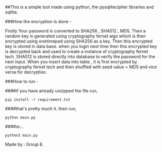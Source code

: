 ##This is a simple tool made using python, the pysqlitecipher libraries and sqllite.

###How the encryption is done -

Firstly Your password is converted to SHA256 , SHA512 , MD5.
Then a random key is generated using cryptography fernet algo which is then encrypted using onetimepad using SHA256 as a key.
Then this encrypted key is stored in data base. when you login next time then this encrypted key is decrypted back and used to create a instance of cryptography fernet tech.
SHA512 is stored directly into database to verify the password for the next input.
When you insert data into table , it is first encrypted by cryptography fernet tech and then shuffled with seed value = MD5 and vice versa for decryption.

###How to run -

####if you have already unzipped the file run, 

    pip install -r requirement.txt
 
####that's pretty much it. then run,

    python main.py 

####or...

    python3 main.py



Made by : 
    Group 6.




